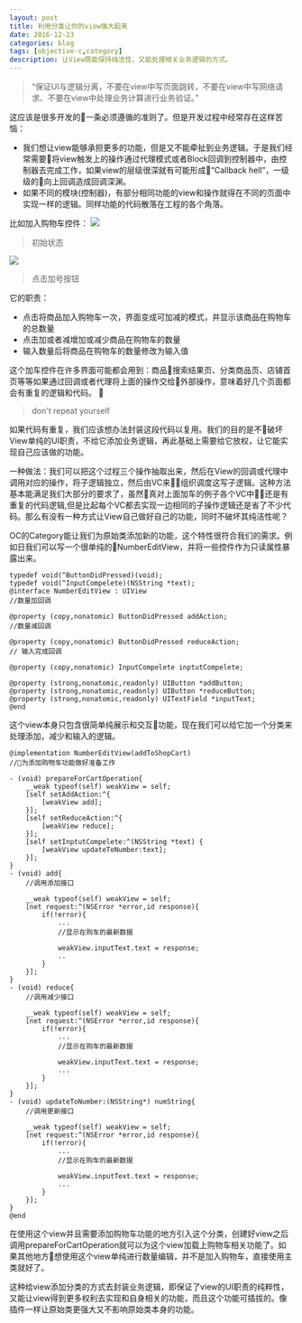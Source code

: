 ```yaml
---
layout: post
title: 利用分类让你的view强大起来
date: 2016-12-23
categories: blog
tags: [objective-c,category]
description: 让View既能保持纯洁性，又能处理相关业务逻辑的方式。
---
```


> “保证UI与逻辑分离，不要在view中写页面跳转，不要在view中写网络请求、不要在view中处理业务计算进行业务验证。”

这应该是很多开发的一条必须遵循的准则了。但是开发过程中经常存在这样苦恼：
- 我们想让view能够承担更多的功能，但是又不能牵扯到业务逻辑。于是我们经常需要将view触发上的操作通过代理模式或者Block回调到控制器中，由控制器去完成工作，如果view的层级很深就有可能形成“Callback hell”，一级级的向上回调造成回调深渊。
- 如果不同的模块(控制器)，有部分相同功能的view和操作就得在不同的页面中实现一样的逻辑。同样功能的代码散落在工程的各个角落。

比如加入购物车控件：
![](https://ws2.sinaimg.cn/large/006tNc79gy1fni819kn18j30ga05m41x.jpg)
> 初始状态

![](https://ws4.sinaimg.cn/large/006tNc79gy1fni81bw11bj30gg05owi2.jpg)
> 点击加号按钮

它的职责：

- 点击将商品加入购物车一次，界面变成可加减的模式，并显示该商品在购物车的总数量
- 点击加或者减增加或减少商品在购物车的数量
- 输入数量后将商品在购物车的数量修改为输入值

这个加车控件在许多界面可能都会用到：商品搜索结果页、分类商品页、店铺首页等等如果通过回调或者代理将上面的操作交给外部操作，意味着好几个页面都会有重复的逻辑和代码。

> don't repeat yourself

如果代码有重复，我们应该想办法封装这段代码以复用。我们的目的是不破坏View单纯的UI职责，不给它添加业务逻辑，再此基础上需要给它放权，让它能实现自己应该做的功能。

一种做法：我们可以把这个过程三个操作抽取出来，然后在View的回调或代理中调用对应的操作，将子逻辑独立，然后由VC来组织调度这写子逻辑。这种方法基本能满足我们大部分的要求了，虽然真对上面加车的例子各个VC中还是有重复的代码逻辑,但是比起每个VC都去实现一边相同的子操作逻辑还是省了不少代码。那么有没有一种方式让View自己做好自己的功能，同时不破坏其纯洁性呢？

OC的Category能让我们为原始类添加新的功能，这个特性很符合我们的需求。例如日我们可以写一个很单纯的NumberEditView，并将一些控件作为只读属性暴露出来。
```objc
typedef void(^ButtonDidPressed)(void);
typedef void(^InputCompelete)(NSString *text);
@interface NumberEditView : UIView
//数量加回调

@property (copy,nonatomic) ButtonDidPressed addAction;
//数量减回调

@property (copy,nonatomic) ButtonDidPressed reduceAction;
// 输入完成回调

@property (copy,nonatomic) InputCompelete inptutCompelete;

@property (strong,nonatomic,readonly) UIButton *addButton;
@property (strong,nonatomic,readonly) UIButton *reduceButton;
@property (strong,nonatomic,readonly) UITextField *inputText;
@end
```
这个view本身只包含很简单纯展示和交互功能，现在我们可以给它加一个分类来处理添加，减少和输入的逻辑。

```objc
@implementation NumberEditView(addToShopCart)
//为添加购物车功能做好准备工作

- (void) prepareForCartOperation{
    __weak typeof(self) weakView = self;
    [self setAddAction:^{
        [weakView add];
    }];
    [self setReduceAction:^{
        [weakView reduce];
    }];
    [self setInptutCompelete:^(NSString *text) {
        [weakView updateToNumber:text];
    }];
}
- (void) add{
    //调用添加接口
    
    __weak typeof(self) weakView = self;
    [net request:^(NSError *error,id response){
        if(!error){
            ...
            //显示在购车的最新数据
            
            weakView.inputText.text = response;
            ..
        }
    }];
}
- (void) reduce{
    //调用减少接口
    
    __weak typeof(self) weakView = self;
    [net request:^(NSError *error,id response){
        if(!error){
            ...
            //显示在购车的最新数据
            
            weakView.inputText.text = response;
            ...
        }
    }];
}
- (void) updateToNumber:(NSString*) numString{
    //调用更新接口
    
    __weak typeof(self) weakView = self;
    [net request:^(NSError *error,id response){
        if(!error){
            ...
            //显示在购车的最新数据
            
            weakView.inputText.text = response;
            ...
        }
    }];
}
@end
```
在使用这个view并且需要添加购物车功能的地方引入这个分类，创建好view之后调用prepareForCartOperation就可以为这个view加载上购物车相关功能了。如果其他地方想使用这个view单纯进行数量编辑，并不是加入购物车，直接使用主类就好了。

这种给view添加分类的方式去封装业务逻辑，即保证了view的UI职责的纯粹性，又能让view得到更多权利去实现和自身相关的功能，而且这个功能可插拔的。像插件一样让原始类更强大又不影响原始类本身的功能。


